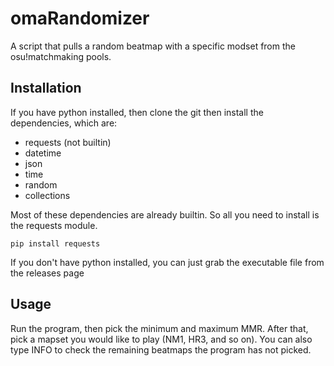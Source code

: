 # omaRandomizer
A script that pulls a random beatmap with a specific modset from the osu!matchmaking pools.

## Installation
If you have python installed, then clone the git then install the dependencies, which are:

- requests (not builtin)
- datetime
- json
- time
- random
- collections

Most of these dependencies are already builtin. So all you need to install is the requests module.

    pip install requests

If you don't have python installed, you can just grab the executable file from the releases page

## Usage
Run the program, then pick the minimum and maximum MMR. After that, pick a mapset you would like to play (NM1, HR3, and so on). You can also type INFO to check the remaining beatmaps the program has not picked.